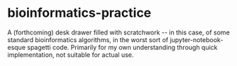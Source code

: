 # bioinformatics-practice
A (forthcoming) desk drawer filled with scratchwork -- in this case, of some standard bioinformatics algorithms, in the worst sort of jupyter-notebook-esque spagetti code.
Primarily for my own understanding through quick implementation, not suitable for actual use.
